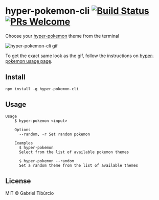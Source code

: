 # hyper-pokemon-cli [![Build Status](https://travis-ci.org/tibuurcio/hyper-pokemon-cli.svg?branch=master)](https://travis-ci.org/tibuurcio/hyper-pokemon-cli) [![PRs Welcome](https://img.shields.io/badge/PRs-welcome-brightgreen.svg)](http://makeapullrequest.com)

Choose your [hyper-pokemon](https://github.com/hyper-pokemon/hyper-pokemon) theme from the terminal

![hyper-pokemon-cli gif](https://media.giphy.com/media/l1K9Dzs2MS5i4rvpe/giphy.gif)

To get the exact same look as the gif, follow the instructions on [hyper-pokemon usage page](https://github.com/hyper-pokemon/hyper-pokemon#usage).

## Install
```
npm install -g hyper-pokemon-cli
```

## Usage
```
Usage
    $ hyper-pokemon <input>

    Options
      --random, -r Set random pokemon

    Examples
      $ hyper-pokemon
      Select from the list of available pokemon themes

      $ hyper-pokemon --random
      Set a random theme from the list of available themes
```
## License
MIT © Gabriel Tibúrcio
